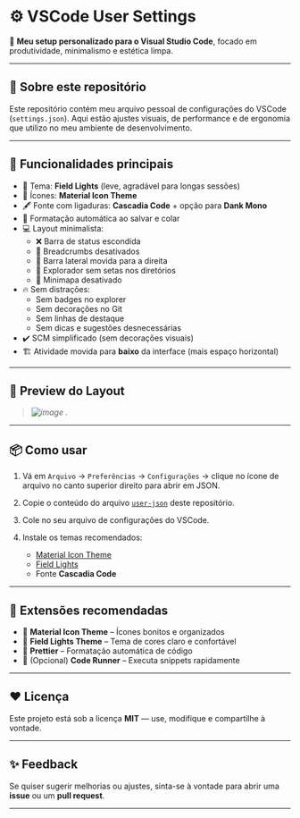 # ⚙️ VSCode User Settings

🎨 **Meu setup personalizado para o Visual Studio Code**, focado em produtividade, minimalismo e estética limpa.

---

## 🧠 Sobre este repositório

Este repositório contém meu arquivo pessoal de configurações do VSCode (`settings.json`). Aqui estão ajustes visuais, de performance e de ergonomia que utilizo no meu ambiente de desenvolvimento.

---

## 🚀 Funcionalidades principais

- 🎨 Tema: **Field Lights** (leve, agradável para longas sessões)
- 🧠 Ícones: **Material Icon Theme**
- 🖋️ Fonte com ligaduras: **Cascadia Code** + opção para **Dank Mono**
- 🧹 Formatação automática ao salvar e colar
- 💻 Layout minimalista:
  - ❌ Barra de status escondida
  - 📜 Breadcrumbs desativados
  - 🧭 Barra lateral movida para a direita
  - 📂 Explorador sem setas nos diretórios
  - 🧠 Minimapa desativado
- 🔥 Sem distrações:
  - Sem badges no explorer
  - Sem decorações no Git
  - Sem linhas de destaque
  - Sem dicas e sugestões desnecessárias
- ✔️ SCM simplificado (sem decorações visuais)
- 🏗️ Atividade movida para **baixo** da interface (mais espaço horizontal)

---

## 📸 Preview do Layout

> _![image](https://github.com/user-attachments/assets/f123b848-7872-4131-8442-3936c51ef170)
._

---

## 📦 Como usar

1. Vá em `Arquivo` → `Preferências` → `Configurações` → clique no ícone de arquivo no canto superior direito para abrir em JSON.

2. Copie o conteúdo do arquivo [`user-json`](./user-json) deste repositório.

3. Cole no seu arquivo de configurações do VSCode.

4. Instale os temas recomendados:
   - [Material Icon Theme](https://marketplace.visualstudio.com/items?itemName=PKief.material-icon-theme)
   - [Field Lights](https://marketplace.visualstudio.com/items?itemName=naumovs.theme-field-lights)
   - Fonte **Cascadia Code** 

---

## 💾 Extensões recomendadas

- 🌈 **Material Icon Theme** – Ícones bonitos e organizados
- 🎨 **Field Lights Theme** – Tema de cores claro e confortável
- 🧠 **Prettier** – Formatação automática de código
- 🚀 (Opcional) **Code Runner** – Executa snippets rapidamente

---

## ❤️ Licença

Este projeto está sob a licença **MIT** — use, modifique e compartilhe à vontade.

---

## ✨ Feedback

Se quiser sugerir melhorias ou ajustes, sinta-se à vontade para abrir uma **issue** ou um **pull request**.

---
